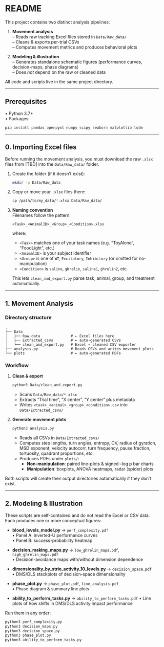 # README

This project contains two distinct analysis pipelines:

1. **Movement analysis**  
   – Reads raw tracking Excel files stored in `Data/Raw_data/`  
   – Cleans & exports per-trial CSVs  
   – Computes movement metrics and produces behavioral plots  

2. **Modeling & illustration**  
   – Generates standalone schematic figures (performance curves, decision-maps, phase diagrams)  
   – Does *not* depend on the raw or cleaned data  

All code and scripts live in the same project directory.

---

## Prerequisites

• Python 3.7+  
• Packages:
```
pip install pandas openpyxl numpy scipy seaborn matplotlib tqdm
```

---

## 0. Importing Excel files

Before running the movement analysis, you must download the raw `.xlsx` files from [TBD] into the `Data/Raw_data/` folder.

1. Create the folder (if it doesn’t exist):
   ```bash
   mkdir -p Data/Raw_data
   ```
2. Copy or move your `.xlsx` files there:
   ```bash
   cp /path/to/my_data/*.xlsx Data/Raw_data/
   ```
3. **Naming convention**  
   Filenames follow the pattern:
   ```
   <Task>_<AnimalID>_<Group>_<Condition>.xlsx
   ```
   where:
   - `<Task>` matches one of your task names (e.g. “ToyAlone”, “FoodLight”, etc.)  
   - `<AnimalID>` is your subject identifier  
   - `<Group>` is one of `WT`, `Excitatory`, `Inhibitory` (or omitted for no‐manipulation)  
   - `<Condition>` is `saline`, `ghrelin`, `saline1`, `ghrelin2`, etc.  
   
   This lets `clean_and_export.py` parse task, animal, group, and treatment automatically.

---

## 1. Movement Analysis

### Directory structure
```
.
├── Data
│   ├── Raw_data              # ← Excel files here
│   ├── Extracted_csvs        # ← auto-generated CSVs
│   └── clean_and_export.py   # Excel → cleaned CSV exporter
├── analysis.py               # Reads CSVs and writes movement plots
└── plots                     # ← auto-generated PDFs
```

### Workflow

1. **Clean & export**  
   ```bash
   python3 Data/clean_and_export.py
   ```
   - Scans `Data/Raw_data/*.xlsx`  
   - Extracts “Trial time”, “X center”, “Y center” plus metadata  
   - Writes `<task>_<animal>_<group>_<condition>.csv` into `Data/Extracted_csvs/`

2. **Generate movement plots**  
   ```bash
   python3 analysis.py
   ```
   - Reads all CSVs in `Data/Extracted_csvs/`  
   - Computes step lengths, turn angles, entropy, CV, radius of gyration, MSD exponent, velocity autocorr, turn frequency, pause fraction, tortuosity, quadrant proportions, etc.  
   - Produces PDFs under `plots/`:
     - **Non-manipulation**: paired line-plots & signed –log p bar charts  
     - **Manipulation**: boxplots, ANOVA heatmaps, radar (spider) plots  

Both scripts will create their output directories automatically if they don’t exist.

---

## 2. Modeling & Illustration

These scripts are self-contained and do not read the Excel or CSV data. Each produces one or more conceptual figures:

- **blood_levels_model.py** → `perf_complexity.pdf`  
  • Panel A: inverted-U performance curves  
  • Panel B: success-probability heatmap  

- **decision_making_maps.py** → `low_ghrelin_maps.pdf`, `high_ghrelin_maps.pdf`  
  • Decision-avoidance maps with/without dimension dependence  

- **dimensionality_by_strio_activity_10_levels.py** → `decision_space.pdf`  
  • DMS/DLS stackplots of decision-space dimensionality  

- **phase_plot.py** → `phase_plot.pdf`, `line_analysis.pdf`  
  • Phase diagram & summary line plots

- **ability_to_perform_tasks.py** → `ability_to_perform_tasks.pdf`
  • Line plots of how shifts in DMS/DLS activity impact performance

Run them in any order:
```bash
python3 perf_complexity.py
python3 decision_maps.py
python3 decision_space.py
python3 phase_plot.py
python3 ability_to_perform_tasks.py
```
